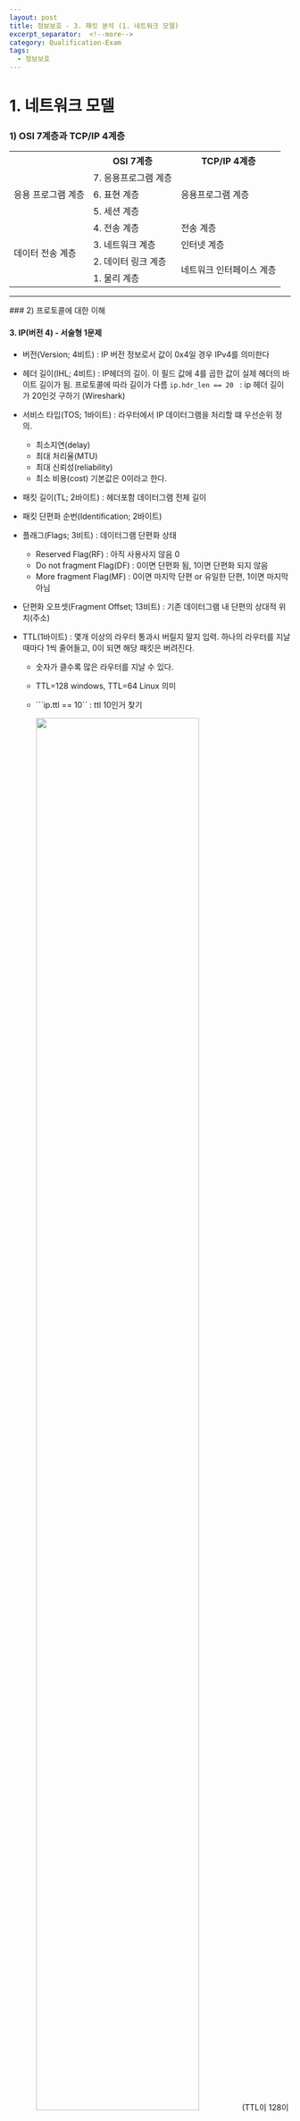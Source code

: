 ```yaml
---
layout: post
title: 정보보호 - 3. 패킷 분석 (1. 네트워크 모델)
excerpt_separator:  <!--more-->
category: Qualification-Exam
tags:
  - 정보보호
---
```

# 1. 네트워크 모델

### 1) OSI 7계층과 TCP/IP 4계층

<table>
    <tr>
        <th></th>
        <th>OSI 7계층</th>
        <th>TCP/IP 4계층</th>
    </tr>
    <tr>
    	<td rowspan="3">응용 프로그램 계층</td>
        <td>7. 응용프로그램 계층</td>
        <td rowspan="3">응용프로그램 계층</td>
    </tr>
    <tr>
        <td>6. 표현 계층</td>
    </tr>
    <tr>
        <td>5. 세션 계층</td>
    </tr>
    <tr>
    	<td rowspan="4">데이터 전송 계층</td>
        <td>4. 전송 계층</td>
        <td>전송 계층</td>
    </tr>
    <tr>
        <td>3. 네트워크 계층</td>
        <td>인터넷 계층</td>
    </tr>
    <tr>
        <td>2. 데이터 링크 계층</td>
        <td rowspan="2">네트워크 인터페이스 계층</td>
    </tr>
    <tr>
        <td>1. 물리 계층</td>
    </tr>
</table>





<hr/>
### 2) 프로토콜에 대한 이해

#### 3. IP(버전 4) - 서술형 1문제

* 버전(Version; 4비트) : IP 버전 정보로서 값이 0x4일 경우 IPv4를 의미한다

* 헤더 길이(IHL; 4비트) : IP헤더의 길이. 이 필드 값에 4를 곱한 값이 실제 헤더의 바이트 길이가 됨. 프로토콜에 따라 길이가 다름
  ```ip.hdr_len == 20 ```  : ip 헤더 길이가 20인것 구하기 (Wireshark)

* 서비스 타입(TOS; 1바이트) :  라우터에서 IP 데이터그램을 처리할 떄 우선순위 정의.

  * 최소지연(delay)
  * 최대 처리율(MTU)
  * 최대 신뢰성(reliability)
  * 최소 비용(cost)
    기본값은 0이라고 한다.

* 패킷 길이(TL; 2바이트) : 헤더포함 데이터그램 전체 길이

* 패킷 단편화 순번(Identification; 2바이트)

* 플래그(Flags; 3비트) : 데이터그램 단편화 상태

  * Reserved Flag(RF) : 아직 사용사지 않음 0
  * Do not fragment Flag(DF) : 0이면 단편화 됨, 1이면 단편화 되지 않음
  * More fragment Flag(MF) : 0이면 마지막 단편 or 유일한 단편, 1이면 마지막 아님

* 단편화 오프셋(Fragment Offset; 13비트) : 기존 데이터그램 내 단편의 상대적 위치(주소)

* TTL(1바이트) : 몇개 이상의 라우터 통과시 버릴지 말지 입력. 하나의 라우터를 지날 때마다 1씩 줄어들고, 0이 되면 해당 패킷은 버려진다.

  * 숫자가 클수록 많은 라우터를 지날 수 있다.

  * TTL=128 windows, TTL=64 Linux 의미

  * ```ip.ttl == 10`` : ttl 10인거 찾기

    <img src="../../../../../img/2019100701.png" width="80%"/>
    (TTL이 128이므로 Windows이다)
    ![2019100701](../../../../../img/2019100701.png)

* 프로토콜 (1바이트) : IP 계층의 서비스를 사용하는 상위계층(전송계층) 프로토콜을 정의

  * 1 : ICMP
  * 2 : IGMP
  * 6 : TCP (Stream)
  * 17 : UDP (Datagram)

* 헤더점검 (2바이트) : 패킷의 전달중에 발생할 수 있는 오류검사를 위해 사용. 송신측에서 점검값 계산하여 전송

* 출발지주소(4바이트) : 송신측 IP 주소

* 목적지주소(4바이트) : 수신측 IP 주소

  * ```ip.src == 10.96.124.97``` : 출발지 찾기
  * ```ip.dst == 8.8.8.8``` : 도착지 찾기
  * ```ip.addr == 8.8.8.8``` : 출발지와 도착지 찾기

* 옵션(가변) : 해당 패킷의 옵션사항 입력 가능

* 패딩(가변) : 옵션의 내용이 입력되었을 경우 32의 배수로 데이터가 마무리되도록 0을 채움

* 데이터(가변) : IP패킷을 통해 전송되는 데이터 부분

```
IPv6
---
* IP 주소의 확장 : IPv4의 32bit를 벗어나 IPv6는 128bit 주소공간 제공
	IPv4 32bit 10진수 표현 10.96.124.25 -> 최대 3억
	IPv6 128bit 16진수 표현 -> 표현범위가 훨씬 넓음
* 패킷크기확장
* 보안기능
```



#### 4. ICMP

1. ```ping 10.96.127.87```을 cmd에 입력
   ![2019100702](../../../../../img/2019100702.png)

   <img src="../../../../../img/2019100702.png" width="80%"/>

2. WireShark에서 ```ICMP```하면 10.96.124.87 접속기록 나옴

```ping``` : ICMP를 사용하는 대표적인 툴






